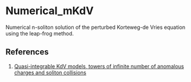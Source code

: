 # Numerical_mKdV

Numerical n-soliton solution of the perturbed Korteweg-de Vries equation using the leap-frog method.

## References
1. [Quasi-integrable KdV models, towers of infinite number of anomalous charges and soliton collisions](https://arxiv.org/abs/2001.02471)
